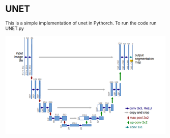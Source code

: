 # UNET
This is a simple implementation of unet in Pythorch. To run the code run UNET.py

![plot](img/unet.png)

